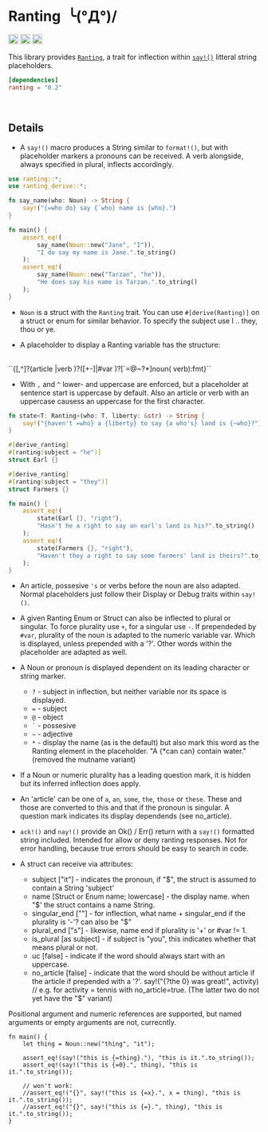 Ranting&ensp;╰(°Д°)/
==========================

[<img alt="github" src="https://img.shields.io/badge/github-RoelKluin/ranting-8da0cb?style=for-the-badge&labelColor=555555&logo=github" height="20">](https://github.com/RoelKluin/ranting)
[<img alt="crates.io" src="https://img.shields.io/crates/v/ranting.svg?style=for-the-badge&color=fc8d62&logo=rust" height="20">](https://crates.io/crates/ranting)
[<img alt="docs.rs" src="https://img.shields.io/badge/docs.rs-ranting-66c2a5?style=for-the-badge&labelColor=555555&logo=docs.rs" height="20">](https://docs.rs/ranting/0.2.0/ranting/)

This library provides [`Ranting`](https://docs.rs/ranting/0.2.0/ranting/trait.Ranting.html), a trait for inflection within [`say!()`](https://docs.rs/ranting_derive/0.2.0/ranting_derive/macro.say.html) litteral string placeholders.

```toml
[dependencies]
ranting = "0.2"
```

<br>

## Details

- A `say!()` macro produces a String similar to `format!()`, but with placeholder markers a pronouns can be
  received. A verb alongside, always specified in plural, inflects accordingly.

```rust
use ranting::*;
use ranting_derive::*;

fn say_name(who: Noun) -> String {
    say!("{=who do} say {`who} name is {who}.")
}

fn main() {
    assert_eq!(
        say_name(Noun::new("Jane", "I")),
        "I do say my name is Jane.".to_string()
    );
    assert_eq!(
        say_name(Noun::new("Tarzan", "he")),
        "He does say his name is Tarzan.".to_string()
    );
}
```

- `Noun` is a struct with the `Ranting` trait. You can use `#[derive(Ranting)]` on a struct or enum for similar
  behavior. To specify the subject use I .. they, thou or ye.

- A placeholder to display a Ranting variable has the structure:
<br>
  ``{[,^]?(article |verb )?([+-]|#var )?[`=@~?*]noun( verb):fmt}``
<br>

- With `,` and `^` lower- and uppercase are enforced, but a placeholder at sentence start is uppercase by default.
  Also an article or verb with an uppercase causess an uppercase for the first character.

```rust
fn state<T: Ranting>(who: T, liberty: &str) -> String {
    say!("{haven't =who} a {liberty} to say {a who's} land is {~who}?")
}

#[derive_ranting]
#[ranting(subject = "he")]
struct Earl {}

#[derive_ranting]
#[ranting(subject = "they")]
struct Farmers {}

fn main() {
    assert_eq!(
        state(Earl {}, "right"),
        "Hasn't he a right to say an earl's land is his?".to_string()
    );
    assert_eq!(
        state(Farmers {}, "right"),
        "Haven't they a right to say some farmers' land is theirs?".to_string()
    );
}
```

- An article, possesive `'s` or verbs before the noun are also adapted. Normal placeholders just follow their Display or
  Debug traits within `say!()`.

- A given Ranting Enum or Struct can also be inflected to plural or singular. To force plurality use `+`, for a singular
  use `-`. If prependeded by `#var`, plurality of the noun is adapted to the numeric variable var. Which is displayed,
  unless prepended with a '?'. Other words within the placeholder are adapted as well.

- A Noun or pronoun is displayed dependent on its leading character or string marker.
  * `?` - subject in inflection, but neither variable nor its space is displayed.
  * `=` - subject
  * `@` - object
  * `` ` `` - possesive
  * `~` - adjective
  * `*` - display the name (as is the default) but also mark this word as the Ranting element in the placeholder.
          "A {*can can} contain water."
  (removed the mutname variant)

- If a Noun or numeric plurality has a leading question mark, it is hidden but its inferred inflection does apply.

- An 'article' can be one of `a`, `an`, `some`, `the`, `those` or `these`. These and those are converted to
  this and that if the pronoun is singular. A question mark indicates its display dependends (see no_article).

- `ack!()` and `nay!()` provide an Ok() / Err() return with a `say!()` formatted string included. Intended for allow or
  deny ranting responses. Not for error handling, because true errors should be easy to search in code.

- A struct can receive via attributes:  
  * subject ["it"] - indicates the pronoun, if "$", the struct is assumed to contain a String 'subject'
  * name [Struct or Enum name; lowercase] - the display name. when "$' the struct contains a name String.
  * singular_end [""] - for inflection, what name + singular_end if the plurality is '-'? can also be "$"
  * plural_end ["s"] - likewise, name end if plurality is '+' or #var != 1.
  * is_plural [as subject] - if subject is "you", this indicates whether that means plural or not.
  * uc [false] - indicate if the word should always start with an uppercase.
  * no_article [false] - indicate that the word should be without article if the article if prepended with a '?'.
    say!("{?the 0} was great!", activity) // e.g. for activity = tennis with no_article=true.
    (The latter two do not yet have the "$" variant)

Positional argument and numeric references are supported, but named arguments or empty arguments are not, currecntly.
```
fn main() {
    let thing = Noun::new("thing", "it");

    assert_eq!(say!("this is {=thing}."), "this is it.".to_string());
    assert_eq!(say!("this is {=0}.", thing), "this is it.".to_string());

    // won't work:
    //assert_eq!("{}", say!("this is {=x}.", x = thing), "this is it.".to_string());
    //assert_eq!("{}", say!("this is {=}.", thing), "this is it.".to_string());
}
```
